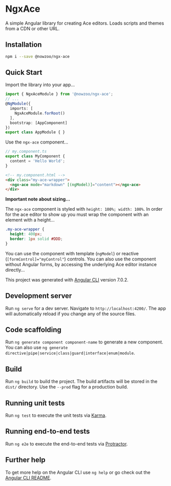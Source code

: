 # NgxAce

A simple Angular library for creating Ace editors. Loads scripts and themes from a CDN or other URL.

## Installation

```bash
npm i --save @nowzoo/ngx-ace
```

## Quick Start

Import the library into your app...
```typescript
import { NgxAceModule } from '@nowzoo/ngx-ace';
// ...
@NgModule({
  imports: [
    NgxAceModule.forRoot()
  ],
  bootstrap: [AppComponent]
})
export class AppModule { }
```

Use the `ngx-ace` component...
```typescript
// my.component.ts
export class MyComponent {
  content = 'Hello World';
}
```
```html
<!-- my.component.html -->
<div class="my-ace-wrapper">
  <ngx-ace mode="markdown" [(ngModel)]="content"></ngx-ace>
</div>
```

**Important note about sizing...**

The `ngx-ace` component is styled with `height: 100%; width: 100%`. In order for the ace editor to show up you must wrap the component with an element with a height...

```scss
.my-ace-wrapper {
  height: 400px;
  border: 1px solid #DDD;
}
```  

You can use the component with template (`ngModel`) or reactive (`[formControl]="myControl"`) controls. You can also use the component without Angular forms, by accessing the underlying Ace editor instance directly...



This project was generated with [Angular CLI](https://github.com/angular/angular-cli) version 7.0.2.

## Development server

Run `ng serve` for a dev server. Navigate to `http://localhost:4200/`. The app will automatically reload if you change any of the source files.

## Code scaffolding

Run `ng generate component component-name` to generate a new component. You can also use `ng generate directive|pipe|service|class|guard|interface|enum|module`.

## Build

Run `ng build` to build the project. The build artifacts will be stored in the `dist/` directory. Use the `--prod` flag for a production build.

## Running unit tests

Run `ng test` to execute the unit tests via [Karma](https://karma-runner.github.io).

## Running end-to-end tests

Run `ng e2e` to execute the end-to-end tests via [Protractor](http://www.protractortest.org/).

## Further help

To get more help on the Angular CLI use `ng help` or go check out the [Angular CLI README](https://github.com/angular/angular-cli/blob/master/README.md).
